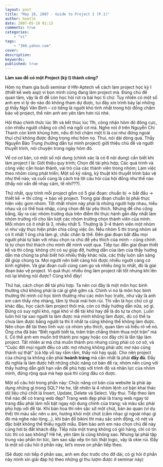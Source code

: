 ```yaml
---
layout: post
title: "May 18, 2007 - Guide to Project I (P.1)"
author: hoatle
date: 2007-05-18 01:13
comments: true
categories:
    - "vi"
tags:
    - "360.yahoo.com"
cover:
description:
keywords:
published: true
---
```


**Làm sao để có một Project (kỳ I) thành công?**

Hôm nọ tham gia buổi seminar ở HN-Aptech về cách làm project học kỳ I (thiết kế web asp) vì bọn mình
cũng đang làm project mà. Đúng chủ đề quan tâm, vậy là đi để còn học hỏi rút ra bài học tí chứ. Tuy
nhiên có một số anh em vì lý do nào đó không tham dự được, tui đây xin trình bày lại những gì thầy
Ngô Văn Bình – có tiếng là người khó tính nhất trong hội đồng chấm bảo vệ project, thế nên anh em
yên tâm hơn rùi nhé.

<!-- more -->

Hội thảo chính thức lúc 9h và kết thúc lúc 11h, công nhận hôm đó đông cực, còn nhiều người chẳng có
chỗ mà ngồi cơ mà. Nghe nói ở trên Nguyễn Chí Thanh còn kinh khủng hơn, nếu đi hơi chậm một tí là
coi như đứng ngoài thui chứ không được đứng trong như hôm nọ. Thui, nói dài dòng quá. Thầy Nguyễn
Bảo Trung (hướng dẫn tụi mình project) giới thiệu chủ đề và người thuyết trình, nói chuyện trong
ngày hôm đó.

Về cơ cơ bản, có một số nội dung (chính xác là có 6 nội dung) cần biết khi làm project I là: Giới
thiệu quy trình; Chọn đề tài phù hợp; Các quá trình và công việc cần hoàn thành, vai trò của các
thành viên trong nhóm; Làm việc theo nhóm cùng phát triển; Một số kỹ năng, kỹ thuật khi thuyết trình
bảo vệ như thế nào; và cuối cùng là cách trả lời câu hỏi của hội đồng như thế nào (thầy nói vấn đề
nhạy cảm, tế nhi???).

Thứ nhất, quy trình mỗi project gồm có 5 giai đoạn: chuẩn bị -> bắt đầu -> thiết kế -> thi công ->
bảo vệ project. Trong giai đoạn chuẩn bị phải thực hiện việc gom nhóm. Tốt nhất nhóm này phải là
những người hợp nhau, hiểu nhau và có thể hoà nhập, cùng chọn đề tài yêu thích. Nhưng để cho công
bằng, lấy ra các nhóm trưởng dựa trên điểm thi thực hành gần đây nhất làm nhóm trưởng rồi cho lần
lượt các nhóm trưởng chọn thành viên của mình. Mỗi nhóm có ít nhất là 3, nhiều nhất 5. Thường là 3-4
thành viên một nhóm vì như vậy thực hiện phân chia công việc ổn. Nếu nhóm 5 thì trong nhóm sẽ có ít
nhất 1 ông chả làm gì, chắc chắn là thế. Đến giai đoạn bắt đầu mọi người phải tự bàn với nhau chọn
ra chủ đề yêu thích của mình – cũng chính là tự chọn thử thách cho mình để mình vượt qua. Tiếp tục
đến giai đoạn thiết kế và thi công: không chỉ có sự giúp đỡ, hướng dẫn của làm của thầy hướng dẫn mà
chúng ta phải biết hỏi nhiều thầy khác nữa, các thầy luôn sẵn sàng để giúp chúng ta. Mọi người nên
biết càng hỏi được nhiều người càng có kinh nghiệm. Và giai đoạn cuối cùng cam go và nhiều ông lo
nhất, đó là giai đoạn bảo vệ project. Vì quả thực nhiều ông làm project rất tốt nhưng khi lên nói
lại không nói được? Cũng khổ đây!

Thứ hai, cách chọn đề tài phù hợp. Ta nên coi đây là một môn học bình thường chứ không phải là cái
gì ghê gớm cả. Chính vì nó là môn học bình thường thì mình cứ học bình thường như các môn học trước,
như vậy là anh em cảm thấy nhẹ nhàng, tâm lý thoải mái hơn rùi. Thì vẫn là học chứ có gì khác đâu,
học cách làm project thôi mà, còn có thầy hướng dẫn nữa, sợ gì. Đừng có suy nghĩ khó, ngại khó vì đề
tài khó hay dễ là do tự ta chọn. Luôn luôn hỏi tại sao người ta làm được mà mình không làm được, dù
có thể ta chưa làm được bằng người ta thì ít nhất ta cũng không thể không làm được. Nên chọn đề tài
theo lĩnh vực cả nhóm yêu thích, quan tâm và hiểu rõ về nó. Ông cha đã bảo “Biết người biết ta, trăm
trận chẳng thèm thua một trận” mà lị. Có thể anh em muốn trở thành pro ngay hoặc coi đây chỉ là lần
tập làm project. Tất nhiên ai mà chả muốn thành pro nhưng cũng phải có cơ sở, và “Cuộc đời mọi người
đều có ước mơ nhưng không phải ước mơ nào cũng thành sự thật” (cả lớp vỗ tay rầm rầm, thầy nói hay
quá). Cho nên project của chúng ta không cần phải **hoành tráng** mà cần nhất là phải **đầy đủ**.
Đầy đủ nghĩa là làm được hết những chức năng cơ bản đề ra; nhóm nên cùng với thầy hướng dẫn giới hạn
vấn đề phù hợp với trình độ và nhân lực của nhóm mình, đừng rộng quá mà hẹp quá thì cũng đâu có
được.

Một số câu hỏi trong phần này: Chức năng cơ bản của website là phải áp dụng những gì trong SQL?
He he, tất nhiên là 4 nhóm lệnh cơ bản khai thác dữ liệu chủ chốt là Insert, Update, Delete và
Select. Vậy thui. Tiếp theo làm thế nào để có trang web đẹp? Trang web đẹp phải là trang web ngay từ
trang đầu phải làm nổi bật ngay nội dung chính của trang; và màu sắc phải phù hợp với đề tài. Khi
bán hoa thì nên sặc sỡ một chút, bán áo quan (ví dụ thế) thì màu sắc nên u ám, hương khói một chút
(cấm nhạc gì ngoài nhạc gì đó mà nghe não lòng…), khi bán đồ bikini thì màu sắc sinh động, rõ nét và
đặc biệt không thể thiếu người mẫu. Đảm bảo anh em nào chọn chủ đề này cũng hơi bị đắt khách đấy.
Tiếp nữa một trang không có giỏ hàng, chỉ có tin tức thì có sao không? Hê hê, yên tâm là cũng không
sao. Nhưng lại phải tập trung vào phần tin tức, làm sao sắp xếp tin tức thật logic, vậy là okie rùi.
Đấy là một số câu hỏi ở phần này, let’s move on phần tiếp theo.

(Sẽ được nói tiếp ở phần sau, anh em đọc trước cho đỡ dài, có gì hỏi ở phần này mình xin giải đáp hộ
theo những gì thu lượm được ở seminar này)
